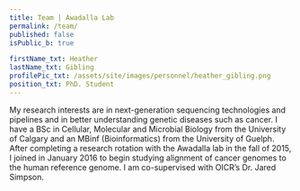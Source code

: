 ```yaml
---
title: Team | Awadalla Lab
permalink: /team/
published: false
isPublic_b: true

firstName_txt: Heather
lastName_txt: Gibling
profilePic_txt: /assets/site/images/personnel/heather_gibling.png
position_txt: PhD. Student
---
```


My research interests are in next-generation sequencing technologies and pipelines and in better understanding genetic diseases such as cancer. I have a BSc in Cellular, Molecular and Microbial Biology from the University of Calgary and an MBinf (Bioinformatics) from the University of Guelph. After completing a research rotation with the Awadalla lab in the fall of 2015, I joined in January 2016 to begin studying alignment of cancer genomes to the human reference genome. I am co-supervised with OICR’s Dr. Jared Simpson.
